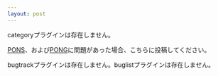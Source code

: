 ```yaml
---
layout: post
---
```

<p><span class="error">categoryプラグインは存在しません。</span></p>
<p><a href="/?page=PostnoteSync+Conduit" class="wikipage">PONS</a>、および<a href="/?page=PostnoteGateway+Service" class="wikipage">PONG</a>に問題があった場合、こちらに投稿してください。</p>
<p><span class="error">bugtrackプラグインは存在しません。</span><span class="error">buglistプラグインは存在しません。</span></p>
